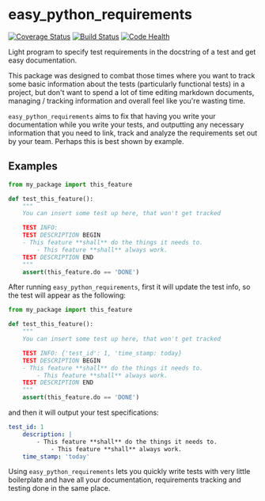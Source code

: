 # easy_python_requirements

[![Coverage Status](https://coveralls.io/repos/github/tjdevries/easy_python_requirements/badge.svg?branch=master)](https://coveralls.io/github/tjdevries/easy_python_requirements?branch=master)
[![Build Status](https://travis-ci.org/tjdevries/easy_python_requirements.svg?branch=master)](https://travis-ci.org/tjdevries/easy_python_requirements)
[![Code Health](https://landscape.io/github/tjdevries/easy_python_requirements/master/landscape.svg?style=flat)](https://landscape.io/github/tjdevries/easy_python_requirements/master)

Light program to specify test requirements in the docstring of a test and get easy documentation.

This package was designed to combat those times where you want to track some basic information about the tests (particularly functional tests) in a project, but don't want to spend a lot of time editing markdown documents, managing / tracking information and overall feel like you're wasting time.

`easy_python_requirements` aims to fix that having you write your documentation while you write your tests, and outputting any necessary information that you need to link, track and analyze the requirements set out by your team. Perhaps this is best shown by example.

## Examples

```python
from my_package import this_feature

def test_this_feature():
    """
    You can insert some test up here, that won't get tracked

    TEST INFO:
    TEST DESCRIPTION BEGIN
    - This feature **shall** do the things it needs to.
        - This feature **shall** always work.
    TEST DESCRIPTION END
    """
    assert(this_feature.do == 'DONE')
```

After running `easy_python_requirements`, first it will update the test info, so the test will appear as the following:

```python
from my_package import this_feature

def test_this_feature():
    """
    You can insert some test up here, that won't get tracked

    TEST INFO: {'test_id': 1, 'time_stamp: today}
    TEST DESCRIPTION BEGIN
    - This feature **shall** do the things it needs to.
        - This feature **shall** always work.
    TEST DESCRIPTION END
    """
    assert(this_feature.do == 'DONE')
```

and then it will output your test specifications:

```YAML
test_id: 1
    description: |
        - This feature **shall** do the things it needs to.
            - This feature **shall** always work.
    time_stamp: 'today'
```

Using `easy_python_requirements` lets you quickly write tests with very little boilerplate and have all your documentation, requirements tracking and testing done in the same place.
